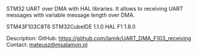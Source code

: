 STM32 UART over DMA with HAL libraries. It allows to receiving UART messages with variable message length over DMA.

STM43F103C8T6
STM32CubeIDE 1.1.0
HAL F1 1.8.0

Description: 
GitHub:  https://github.com/lamik/UART_DMA_F103_receiving
Contact: mateusz@msalamon.pl